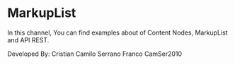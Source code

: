 # MarkupList

In this channel, You can find examples about of Content Nodes, MarkupList and API REST.

Developed By:
Cristian Camilo Serrano Franco
CamSer2010

